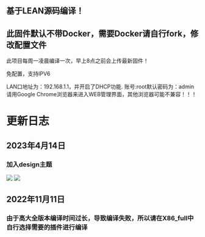 ## 基于LEAN源码编译！
## 此固件默认不带Docker，需要Docker请自行fork，修改配置文件
  
此项目每周一凌晨编译一次，早上8点之前会上传最新固件！
  
免配置，支持IPV6
  
LAN口地址为：192.168.1.1，并开启了DHCP功能.
账号:root默认密码为：admin
请用Google Chrome浏览器来进入WEB管理界面，其他浏览器可能不兼容！！！

# 更新日志
## 2023年4月14日
### 加入design主题
![](https://img.imgdd.com/f210f3.dac3be67-fb91-42a3-943a-ee088685249f.png)
![](https://img.imgdd.com/f210f3.51b93cd8-5b4c-4377-9f8d-d928a30cf1b9.png)
  
## 2022年11月11日
### 由于高大全版本编译时间过长，导致编译失败，所以请在X86_full中自行选择需要的插件进行编译
